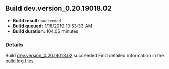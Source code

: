 ## Build dev.version_0.20.19018.02
- **Build result:** `succeeded`
- **Build queued:** 1/18/2019 10:53:33 AM
- **Build duration:** 104.06 minutes
### Details
Build [dev.version_0.20.19018.02](https://winappstudio.visualstudio.com/web/build.aspx?pcguid=a4ef43be-68ce-4195-a619-079b4d9834c2&builduri=vstfs%3a%2f%2f%2fBuild%2fBuild%2f26915) succeeded
Find detailed information in the [build log files](https://uwpctdiags.blob.core.windows.net/buildlogs/dev.version_0.20.19018.02_logs.zip)
